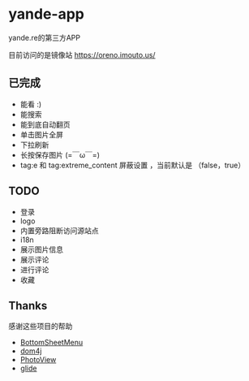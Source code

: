 # yande-app
yande.re的第三方APP

目前访问的是镜像站 https://oreno.imouto.us/

## 已完成
+ 能看 :)
+ 能搜索
+ 能到底自动翻页
+ 单击图片全屏
+ 下拉刷新
+ 长按保存图片 (=￣ω￣=)
+ tag:e 和 tag:extreme_content 屏蔽设置 ，当前默认是 （false，true）

## TODO
+ 登录
+ logo
+ 内置旁路阻断访问源站点
+ i18n
+ 展示图片信息
+ 展示评论
+ 进行评论
+ 收藏

## Thanks

感谢这些项目的帮助

- [BottomSheetMenu](https://github.com/Kennyc1012/BottomSheetMenu)
- [dom4j](https://github.com/dom4j/dom4j)
- [PhotoView](https://github.com/Baseflow/PhotoView)
- [glide](https://github.com/bumptech/glide)
